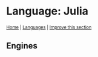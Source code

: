 # Language: Julia
<sup>[Home](../index.md) \| [Languages](./index.md) \| </sup><sup>[Improve this section](https://github.com/rbuckton/regexp-features/edit/main/src/languages/julia.md)</sup>


<!--
'name' sources:
  - [](../../src/languages/julia.md)
-->


## Engines